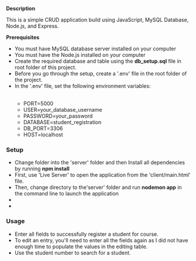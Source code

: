 **Description**

<p>
This is a simple CRUD application build using JavaScript, MySQL Database, Node.js, and Express.
</p>

**Prerequisites**

<ul>
    <li>You must have MySQL database server installed on your computer</li>
    <li>You must have the Node.js installed on your computer</li>
    <li>Create the required database and table using the <strong>db_setup.sql</strong> file in root folder of this project.</li>
    <li>Before you go through the setup, create a '.env' file in the root folder of the project. </li>
    <li>In the '.env' file, set the following environment variables: </li><br>
    <p>
    <ul>
        <li>PORT=5000</li>
        <li>USER=your_database_username</li>
        <li>PASSWORD=your_password</li>
        <li>DATABASE=student_registration</li>
        <li>DB_PORT=3306</li>
        <li>HOST=localhost</li>
    </ul>
    </p>
    
    
</ul>

<h3>Setup</h3>
<p>
<ul>
    <li>Change folder into the 'server' folder and then Install all dependencies by running <strong>npm install</strong></li>
    <li>First, use 'Live Server' to open the application from the 'client/main.html' file.</li>
    <li>Then, change directory to the'server' folder and run <strong>nodemon app</strong> in the command line to launch the application</li>
    <li></li>
    <li></li>
</ul>

<h3>Usage</h3>
<p>
<ul>
    <li>Enter all fields to successfully register a student for course.</li>
    <li>To edit an entry, you'll need to enter all the fields again as I did not have enough time to populate the values in the editing table. </li>
    <li>Use the student number to search for a student.</li>
</ul>
</p>
